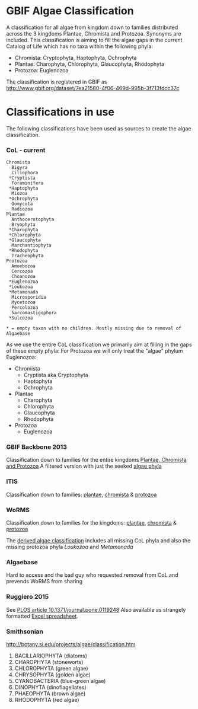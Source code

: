 # GBIF Algae Classification
A classification for all algae from kingdom down to families distributed across the 3 kingdoms Plantae, Chromista and Protozoa.
Synonyms are included.
This classification is aiming to fill the algae gaps in the current Catalog of Life which has no taxa within the following phyla:
 - Chromista: Cryptophyta, Haptophyta, Ochrophyta
 - Plantae: Charophyta, Chlorophyta, Glaucophyta, Rhodophyta
 - Protozoa: Euglenozoa

The classification is registered in GBIF as http://www.gbif.org/dataset/7ea21580-4f06-469d-995b-3f713fdcc37c

# Classifications in use
The following classifications have been used as sources to create the algae classification.

### CoL - current
```
Chromista
  Bigyra
  Ciliophora
 *Cryptista
  Foraminifera
 *Haptophyta
  Miozoa
 *Ochrophyta
  Oomycota
  Radiozoa
Plantae
  Anthocerotophyta
  Bryophyta
 *Charophyta
 *Chlorophyta
 *Glaucophyta
  Marchantiophyta
 *Rhodophyta
  Tracheophyta
Protozoa
  Amoebozoa
  Cercozoa
  Choanozoa
 *Euglenozoa
 *Loukozoa
 *Metamonada
  Microsporidia
  Mycetozoa
  Percolozoa
  Sarcomastigophora
 *Sulcozoa
  
* = empty taxon with no children. Mostly missing due to removal of Algaebase
```

As we use the entire CoL classification we primarily aim at filling in the gaps of these empty phyla:
For Protozoa we will only treat the "algae" phylum Euglenozoa:

 - Chromista
    - Cryptista aka Cryptophyta
    - Haptophyta
    - Ochrophyta
 - Plantae
    - Charophyta
    - Chlorophyta
    - Glaucophyta
    - Rhodophyta
 - Protozoa
    - Euglenozoa

### GBIF Backbone 2013
Classification down to families for the entire kingdoms [Plantae, Chromista and Protozoa](backbone2013/nub-full.txt)
A filtered version with just the seeked [algae phyla](backbone2013/nub-algae.txt)

### ITIS
Classification down to families: [plantae](itis/itis-plantae.md), [chromista](itis/itis-chromista.md) & [protozoa](itis/itis-protozoa.md)

### WoRMS
Classification down to families for the kingdoms: [plantae](worms/worms-3.txt), [chromista](worms/worms-7.txt) & [protozoa](worms/worms-5.txt)

The [derived algae classification](worms/algae.txt) includes all missing CoL phyla and also the missing protozoa phyla *Loukozoa* and *Metamonada*

### Algaebase
Hard to access and the bad guy who requested removal from CoL and prevends WoRMS from sharing

### Ruggiero 2015
See [PLOS article 10.1371/journal.pone.0119248](http://journals.plos.org/plosone/article?id=10.1371/journal.pone.0119248)
Also available as strangely formatted [Excel spreadsheet](journal.pone.0119248.s002.XLSX).

### Smithsonian
http://botany.si.edu/projects/algae/classification.htm

 1. BACILLARIOPHYTA (diatoms)
 1. CHAROPHYTA (stoneworts)
 1. CHLOROPHYTA (green algae)
 1. CHRYSOPHYTA (golden algae)
 1. CYANOBACTERIA (blue-green algae)
 1. DINOPHYTA (dinoflagellates)
 1. PHAEOPHYTA (brown algae)
 1. RHODOPHYTA (red algae)

